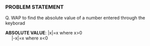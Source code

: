### PROBLEM STATEMENT
Q. WAP to find the absolute value of a number entered through the keyborad

**ABSOLUTE VALUE**: |x|=x     where x>0 
                <br>&nbsp;&nbsp;&nbsp;&nbsp;          |-x|=x    where x<0

